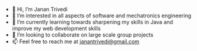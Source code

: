 - 👋 Hi, I’m Janan Trivedi
- 👀 I’m interested in all aspects of software and mechatronics engineering
- 🌱 I’m currently learning towards sharpening my skills in Java and improve my web development skills
- 💞️ I’m looking to collaborate on large scale group projects 
- 📫 Feel free to reach me at janantrivedi@gmail.com

